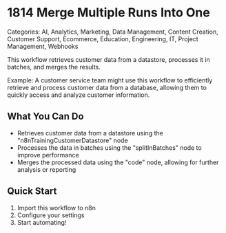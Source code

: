 # 1814 Merge Multiple Runs Into One

Categories: AI, Analytics, Marketing, Data Management, Content Creation, Customer Support, Ecommerce, Education, Engineering, IT, Project Management, Webhooks

This workflow retrieves customer data from a datastore, processes it in batches, and merges the results.

Example: A customer service team might use this workflow to efficiently retrieve and process customer data from a database, allowing them to quickly access and analyze customer information.

## What You Can Do
- Retrieves customer data from a datastore using the "n8nTrainingCustomerDatastore" node
- Processes the data in batches using the "splitInBatches" node to improve performance
- Merges the processed data using the "code" node, allowing for further analysis or reporting

## Quick Start
1. Import this workflow to n8n
2. Configure your settings
3. Start automating!


